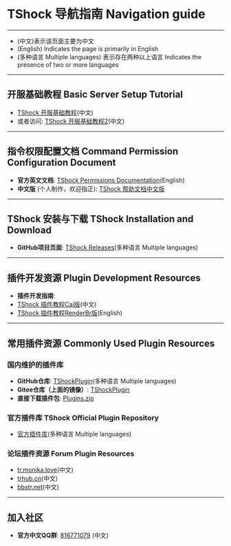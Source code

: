 
# TShock 导航指南 Navigation guide
---
- (中文)表示该页面主要为中文
- (English) Indicates the page is primarily in English
- (多种语言 Multiple languages) 表示存在两种以上语言 Indicates the presence of two or more languages
---

## 开服基础教程 Basic Server Setup Tutorial

- [TShock 开服基础教程](https://tr.monika.love/docs/tshock-tutorial-1/)(中文)
- 或者访问: [TShock 开服基础教程2](https://trhub.cn/threads/tshock.29/)(中文)

---

## 指令权限配置文档 Command Permission Configuration Document

- **官方英文文档**: [TShock Permissions Documentation](https://ikebukuro.tshock.co/#/)(English)
- **中文版** (个人制作，欢迎指正): [TShock 帮助文档中文版](https://niaoluo.top/docs/tshock%e5%b8%ae%e5%8a%a9%e6%96%87%e6%a1%a3%e4%b8%ad%e6%96%87%e7%89%88/)

---

## TShock 安装与下载 TShock Installation and Download

- **GitHub项目页面**: [TShock Releases](https://github.com/Pryaxis/TShock/releases)(多种语言 Multiple languages)

---

## 插件开发资源 Plugin Development Resources

- **插件开发指南**:
- [TShock 插件教程Cai版](https://gitee.com/e7udyuu/tshock-plugin-document)(中文)
- [TShock 插件教程RenderBr版](https://github.com/RenderBr/TShockTutorials)(English)
---

## 常用插件资源 Commonly Used Plugin Resources

### 国内维护的插件库

- **GitHub仓库**: [TShockPlugin](https://github.com/UnrealMultiple/TShockPlugin)(多种语言 Multiple languages)
- **Gitee仓库（上面的镜像）**: [TShockPlugin](https://gitee.com/kksjsj/TShockPlugin)
- **直接下载插件包**: [Plugins.zip](https://github.moeyy.xyz/https://github.com/Controllerdestiny/TShockPlugin/releases/download/V1.0.0.0/Plugins.zip)

### 官方插件库 TShock Official Plugin Repository

- [官方插件库](https://github.com/Pryaxis/Plugins)(多种语言 Multiple languages)

### 论坛插件资源 Forum Plugin Resources

- [tr.monika.love](https://tr.monika.love)(中文)
- [trhub.cn](https://trhub.cn)(中文)
- [bbstr.net](https://bbstr.net)(中文)

---

## 加入社区

- **官方中文QQ群**: [816771079](https://qm.qq.com/q/Srd801GTWq) (中文)

